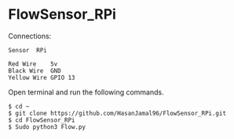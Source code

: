 # FlowSensor_RPi

Connections:

    Sensor	RPi

    Red Wire	5v
    Black Wire	GND
    Yellow Wire	GPIO 13

Open terminal and run the following commands.

    $ cd ~
    $ git clone https://github.com/HasanJamal96/FlowSensor_RPi.git
    $ cd FlowSensor_RPi
    $ Sudo python3 Flow.py
